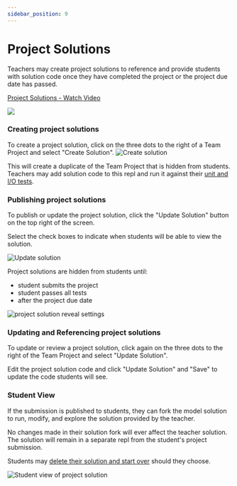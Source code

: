 ```yaml
---
sidebar_position: 9
---
```


# Project Solutions

Teachers may create project solutions to reference and provide students with solution code once they have completed the project or the project due date has passed. 

<a href="https://www.loom.com/share/43c375a7ddca408eb72a3675d4304f7e">
  <p>Project Solutions - Watch Video</p>
  <img
    style={{ maxWidth: 300 }} src="https://cdn.loom.com/sessions/thumbnails/43c375a7ddca408eb72a3675d4304f7e-with-play.gif" />
</a>


### Creating project solutions 
To create a project solution, click on the three dots to the right of a Team Project and select "Create Solution".
![Create solution](https://replit-docs-images.bardia.repl.co/images/teamsForEducation/model-solutions/create_solution.gif)

This will create a duplicate of the Team Project that is hidden from students. Teachers may add solution code to this repl and run it against their [unit and I/O tests](/teams-edu/testing-assessments-autograding). 

### Publishing project solutions

To publish or update the project solution, click the "Update Solution" button on the top right of the screen. 

Select the check boxes to indicate when students will be able to view the solution.

![Update solution](https://replit-docs-images.bardia.repl.co/images/teamsForEducation/model-solutions/update_solution.gif)

Project solutions are hidden from students until:
  - student submits the project
  - student passes all tests
  - after the project due date

![project solution reveal settings](https://replit-docs-images.bardia.repl.co/images/teamsForEducation/model-solutions/update_solution_status.png)

### Updating and Referencing project solutions

To update or review a project solution, click again on the three dots to the right of the Team Project and select "Update Solution". 

Edit the project solution code and click "Update Solution" and "Save" to update the code students will see. 

### Student View
If the submission is published to students, they can fork the model solution to run, modify, and explore the solution provided by the teacher.

No changes made in their solution fork will ever affect the teacher solution. The solution will remain in a separate repl from the student's project submission. 

Students may [delete their solution and start over](https://www.loom.com/share/513259afbb9d4d11a918ea18c22dffab) should they choose. 

![Student view of project solution](https://replit-docs-images.bardia.repl.co/images/teamsForEducation/model-solutions/solution_student_view.png)



